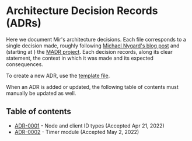 # Architecture Decision Records (ADRs)

Here we document Mir's architecture decisions. Each file corresponds to a single decision made, roughly following
[Michael Nygard's blog post](https://cognitect.com/blog/2011/11/15/documenting-architecture-decisions)
and (starting at ) the [MADR project](https://adr.github.io/madr/).
Each decision records, along its clear statement, the context in which it was made and its expected consequences.

To create a new ADR, use the [template file](adr-template.md).

When an ADR is added or updated, the following table of contents must manually be updated as well.

## Table of contents

- [ADR-0001](0001-node-and-client-id-types.md) - Node and client ID types (Accepted Apr 21, 2022)
- [ADR-0002](0002-timer-module.md) - Timer module (Accepted May 2, 2022)

